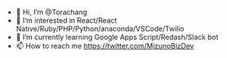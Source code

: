 - 👋 Hi, I’m @Torachang
- 👀 I’m interested in React/React Native/Ruby/PHP/Python/anaconda/VSCode/Twilio
- 🌱 I’m currently learning Google Apps Script/Redash/Slack bot
- 📫 How to reach me https://twitter.com/MizunoBizDev

<!---
Torachang/Torachang is a ✨ special ✨ repository because its `README.md` (this file) appears on your GitHub profile.
You can click the Preview link to take a look at your changes.
--->
